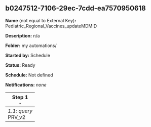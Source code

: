 ## b0247512-7106-29ec-7cdd-ea7570950618

**Name** (not equal to External Key)**:** Pediatric_Regional_Vaccines_updateMDMID

**Description:** n/a

**Folder:** my automations/

**Started by:** Schedule

**Status:** Ready

**Schedule:** Not defined

**Notifications:** _none_


| Step 1<br>_<small>-</small>_ |
| --- |
| _1.1: query_<br>PRV_v2 |

